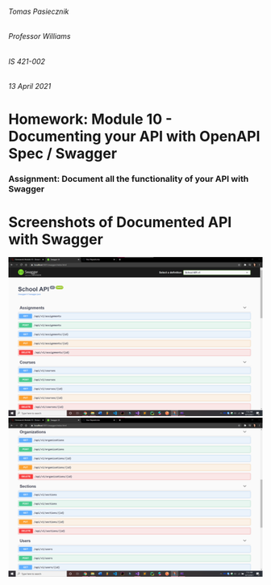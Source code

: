 ###### Tomas Pasiecznik
###### Professor Williams
###### IS 421-002
###### 13 April 2021

# Homework: Module 10 - Documenting your API with OpenAPI Spec / Swagger

### Assignment: Document all the functionality of your API with Swagger

# Screenshots of Documented API with Swagger
![Swagger](/Swagger.png "Swagger")  
![Swagger2](/Swagger2.png "Swagger2")  
